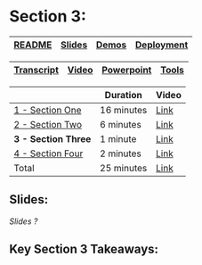 # Section 3: 

| [README](/ops30/README.md) | [Slides](/ops30/slides/README.md) | [Demos](/ops30/demos/README.md) | [Deployment](/ops30/deployment/README.md) | 
|--------|-------|------------|-----------|

| [Transcript](../../script/ops30_Speaking_Script.md) | [Video](https://globaleventcdn.blob.core.windows.net/assets/ops/ops30/video/02_Presentation_Section_One.mp4) | [Powerpoint](https://globaleventcdn.blob.core.windows.net/assets/ops/ops30/slides/ops30_Responding_to_Incidents_Oct3.pptx) | [Tools](/ops30/tools/README.md) |
|------------|-------|------------|-------|

|   | Duration | Video |
|----------|----------|-------|
|[1 - Section One](../../section/01/README.md)|16 minutes |[Link](https://globaleventcdn.blob.core.windows.net/assets/ops/ops30/video/02_Presentation_Section_One.mp4)
|[2 - Section Two](../../section/02/README.md)|6 minutes  |[Link](https://globaleventcdn.blob.core.windows.net/assets/ops/ops30/video/02_Presentation_Section_Two.mp4)
|**3 - Section Three** |1 minute   |[Link](https://globaleventcdn.blob.core.windows.net/assets/ops/ops30/video/02_Presentation_Section_Three.mp4)
|[4 - Section Four](../../section/04/README.md)|2 minutes  |[Link](https://globaleventcdn.blob.core.windows.net/assets/ops/ops30/video/02_Presentation_Section_Four.mp4)
|Total       |25 minutes|[Link](https://globaleventcdn.blob.core.windows.net/assets/ops/ops30/video/ops30_Final_Full.mp4)

## Slides:

*Slides ?*



## Key Section 3 Takeaways:


